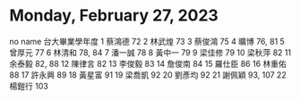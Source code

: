 # Monday, February 27, 2023

no	name	台大畢業學年度
1	蔡鴻德	72
2	林武煌	73
3	蔡俊鴻	75
4	曠博	76, 81
5	曾厚元	77
6	林清和	78, 84
7	潘一誠	78
8	黃中一	79
9	梁佳修	79
10	梁秋萍	82
11	余泰毅	82, 88
12	陳律言	82
13	李俊毅	83
14	詹俊南	84
15	羅仕臣	86
16	林重佑	88
17	許永興	89
18	黃星富	91
19	梁喬凱	92
20	劉彥均	92
21	謝佩穎	93, 107
22	楊鎧行	103